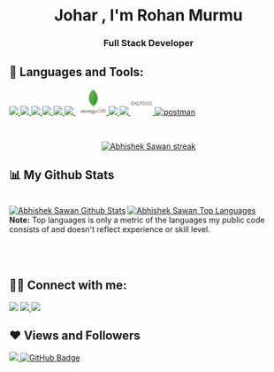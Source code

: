<!-- <h1 align="center">Hi <img src="https://raw.githubusercontent.com/MartinHeinz/MartinHeinz/master/wave.gif" width="10px">, I'm Abhishek Sawan</h1> -->
<h1 align="center">Johar , I'm Rohan Murmu</h1>
<h3 align="center">Full Stack Developer</h3> 






## 🚀 Languages and Tools:

<p align="left"> 

<a href="https://www.w3schools.com/cpp/" target="_blank"> <img src="https://img.icons8.com/ios-filled/50/fa314a/c-plus-plus-logo.png"/> </a>
<a href="https://developer.mozilla.org/en-US/docs/Web/JavaScript" target="_blank"> <img src="https://img.icons8.com/color/48/000000/javascript.png"/> </a> 
 <a href="https://git-scm.com/" target="_blank"> <img src="https://img.icons8.com/color/48/000000/git.png"/> </a> 
<a href="https://reactjs.org/" target="_blank"> <img src="https://img.icons8.com/color/48/000000/react-native.png"/> </a>
    <a href="https://redux.js.org" target="_blank"> <img src="https://img.icons8.com/color/48/000000/redux.png"/> </a>
    <a style="padding-right:8px;" href="https://nodejs.org" target="_blank"> <img src="https://img.icons8.com/color/48/000000/nodejs.png"/> </a>
<a href="https://www.mongodb.com/" target="_blank"> <img src="https://raw.githubusercontent.com/devicons/devicon/master/icons/mongodb/mongodb-original-wordmark.svg" alt="mongodb" width="48" height="48"/> </a> 
   <a href="https://www.w3schools.com/css/" target="_blank"> <img  src="https://img.icons8.com/color/48/000000/css3.png"/> </a> 
    <a href="https://getbootstrap.com" target="_blank"> <img src="https://img.icons8.com/color/48/000000/bootstrap.png"/> </a> 
    <a href="https://expressjs.com" target="_blank"> <img src="https://raw.githubusercontent.com/devicons/devicon/master/icons/express/express-original-wordmark.svg" alt="express" width="40" height="40"/> </a>
    <a href="https://postman.com" target="_blank"> <img src="https://www.vectorlogo.zone/logos/getpostman/getpostman-icon.svg" alt="postman" width="45" height="45"/> </a>  




  


</p>

<!-- [![React Badge](https://img.shields.io/badge/-React-61DBFB?style=for-the-badge&labelColor=black&logo=react&logoColor=61DBFB)](#)  [![Javascript Badge](https://img.shields.io/badge/-Javascript-F0DB4F?style=for-the-badge&labelColor=black&logo=javascript&logoColor=F0DB4F)](#) [![Typescript Badge](https://img.shields.io/badge/-Typescript-007acc?style=for-the-badge&labelColor=black&logo=typescript&logoColor=007acc)](#) [![Nodejs Badge](https://img.shields.io/badge/-Nodejs-3C873A?style=for-the-badge&labelColor=black&logo=node.js&logoColor=3C873A)](#) [![GraphQL Badge](https://img.shields.io/badge/-GraphQl-e535ab?style=for-the-badge&labelColor=black&logo=node.js&logoColor=e535ab)](#) -->
<br/>

<p align="center">
    <a href="https://github.com/sawanabhi157/github-readme-streak-stats">
        <img title="🔥 Get streak stats for your profile at git.io/streak-stats" alt="Abhishek Sawan streak" src="https://github-readme-streak-stats.herokuapp.com/?user=sawanabhi157&theme=black-ice&hide_border=true&stroke=0000&background=060A0CD0"/>
    </a>
</p>

## 📊 My Github Stats

  <br/>
    <a href="https://github.com/sawanabhi157/github-readme-stats"><img alt="Abhishek Sawan Github Stats" src="https://github-readme-stats.vercel.app/api?username=sawanabhi157&show_icons=true&count_private=true&theme=react&hide_border=true&bg_color=0D1117" /></a>
  <a href="https://github.com/sawanabhi157/github-readme-stats"><img alt="Abhishek Sawan Top Languages" src="https://github-readme-stats.vercel.app/api/top-langs/?username=sawanabhi157&langs_count=8&count_private=true&layout=compact&theme=react&hide_border=true&bg_color=0D1117" /></a>
  <br/>
  <b>Note:</b> Top languages is only a metric of the languages my public code consists of and doesn't reflect experience or skill level.


<br/>
<br/>

<!-- <a href="https://github.com/sawanabhi157/github-readme-activity-graph"><img alt="Abhishek Sawan Activity Graph" src="https://activity-graph.herokuapp.com/graph?username=sawanabhi157&bg_color=0D1117&color=5BCDEC&line=5BCDEC&point=FFFFFF&hide_border=true" /></a> -->

<br/>
<br/>

## 🙋‍♂️ Connect with me:
<p align="center">

<a href = "https://in.linkedin.com/in/sawanabhi157/"><img src="https://img.icons8.com/fluent/48/000000/linkedin.png"/></a>
<a href = "https://www.quora.com/profile/Abhishek-Sawan-5"><img src="https://img.icons8.com/doodle/48/4a90e2/quora--v1.png"/> </a>
<a href = "https://www.instagram.com/sawanabhi157/"><img src="https://img.icons8.com/fluent/48/000000/instagram-new.png"/></a>

</p>

## ❤ Views and Followers
<a href="https://github.com/sawanabhi157/github-profile-views-counter">
    <img src="https://komarev.com/ghpvc/?username=sawanabhi157">
</a>
<a href="https://github.com/sawanabhi157?tab=followers"><img src="https://img.shields.io/github/followers/sawanabhi157?label=Followers&style=social" alt="GitHub Badge"></a>
